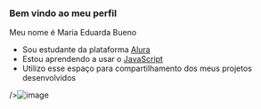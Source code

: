 ### Bem vindo ao meu perfil 

Meu nome é Maria Eduarda Bueno

- Sou estudante da plataforma [Alura](https://www.alura.com.br)
- Estou aprendendo a usar o [JavaScript](https://www.JavaScript.com.br)
- Utilizo esse espaço para compartilhamento dos meus projetos desenvolvidos


/>![image](https://github.com/MaBueno9/MaBueno9/assets/173391433/a6f934e9-8d10-4f7b-a9d2-becf94657019)


